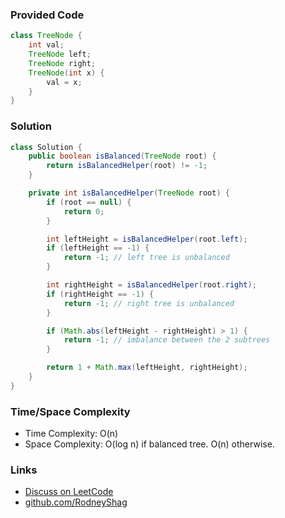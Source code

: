 ### Provided Code

```java
class TreeNode {
    int val;
    TreeNode left;
    TreeNode right;
    TreeNode(int x) {
        val = x;
    }
}
```

### Solution

```java
class Solution {
    public boolean isBalanced(TreeNode root) {
        return isBalancedHelper(root) != -1;
    }

    private int isBalancedHelper(TreeNode root) {
        if (root == null) {
            return 0;
        }

        int leftHeight = isBalancedHelper(root.left);
        if (leftHeight == -1) {
            return -1; // left tree is unbalanced
        }

        int rightHeight = isBalancedHelper(root.right);
        if (rightHeight == -1) {
            return -1; // right tree is unbalanced
        }

        if (Math.abs(leftHeight - rightHeight) > 1) {
            return -1; // imbalance between the 2 subtrees
        }

        return 1 + Math.max(leftHeight, rightHeight);
    }
}
```

### Time/Space Complexity

-  Time Complexity: O(n)
- Space Complexity: O(log n) if balanced tree. O(n) otherwise.

### Links

- [Discuss on LeetCode](https://leetcode.com/problems/balanced-binary-tree/discuss/304502)
- [github.com/RodneyShag](https://github.com/RodneyShag)

